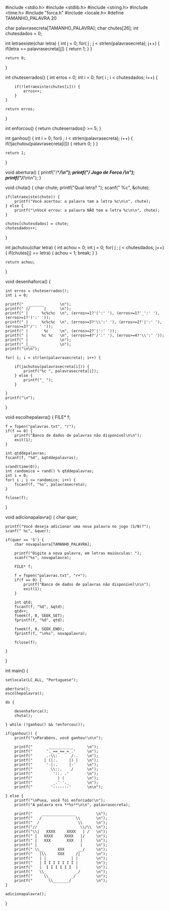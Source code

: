 #include <stdio.h>
#include <stdlib.h>
#include <string.h>
#include <time.h>
#include "forca.h"
#include <locale.h>
#define TAMANHO_PALAVRA 20

char palavrasecreta[TAMANHO_PALAVRA];
char chutes[26];
int chutesdados = 0;


int letraexiste(char letra) {
int j = 0;
    for( j ; j < strlen(palavrasecreta); j++) {
        if(letra == palavrasecreta[j]) {
            return 1;
        }
    }

    return 0;
}

int chuteserrados() {
    int erros = 0;
	int i = 0;
    for( i ; i < chutesdados; i++) {

        if(!letraexiste(chutes[i])) {
            erros++;
        }
    }

    return erros;
}

int enforcou() {
    return chuteserrados() >= 5;
}

int ganhou() {
	int i = 0;
    for(i ; i < strlen(palavrasecreta); i++) {
        if(!jachutou(palavrasecreta[i])) {
            return 0;
        }
    }

    return 1;
}


void abertura() {
    printf("/****************/\n");
    printf("/ Jogo de Forca */\n");
    printf("/****************/\n\n");
}

void chuta() {
    char chute;
    printf("Qual letra? ");
    scanf(" %c", &chute);

    if(letraexiste(chute)) {
        printf("Você acertou: a palavra tem a letra %c\n\n", chute);
    } else {
        printf("\nVocê errou: a palavra NÃO tem a letra %c\n\n", chute);
    }

    chutes[chutesdados] = chute;
    chutesdados++;
}

int jachutou(char letra) {
    int achou = 0;
    int j = 0;
    for( j ; j < chutesdados; j++) {
        if(chutes[j] == letra) {
            achou = 1;
            break;
        }
    }

    return achou;
}

void desenhaforca() {

    int erros = chuteserrados();
    int i = 0;

    printf("  _______       \n");
    printf(" |/      |      \n");
    printf(" |      %c%c%c  \n", (erros>=1?'(':' '), (erros>=1?'_':' '), (erros>=1?')':' '));
    printf(" |      %c%c%c  \n", (erros>=3?'\\':' '), (erros>=2?'|':' '), (erros>=3?'/': ' '));
    printf(" |       %c     \n", (erros>=2?'|':' '));
    printf(" |      %c %c   \n", (erros>=4?'/':' '), (erros>=4?'\\':' '));
    printf(" |              \n");
    printf("_|___           \n");
    printf("\n\n");

    for( i; i < strlen(palavrasecreta); i++) {

        if(jachutou(palavrasecreta[i])) {
            printf("%c ", palavrasecreta[i]);
        } else {
            printf("_ ");
        }

    }
    printf("\n");

}

void escolhepalavra() {
    FILE* f;

    f = fopen("palavras.txt", "r");
    if(f == 0) {
        printf("Banco de dados de palavras não disponível\n\n");
        exit(1);
    }

    int qtddepalavras;
    fscanf(f, "%d", &qtddepalavras);

    srand(time(0));
    int randomico = rand() % qtddepalavras;
	int i = 0;
    for( i ; i <= randomico; i++) {
        fscanf(f, "%s", palavrasecreta);
    }

    fclose(f);
}


void adicionapalavra() {
    char quer;

    printf("Você deseja adicionar uma nova palavra no jogo (S/N)?");
    scanf(" %c", &quer);

    if(quer == 'S') {
        char novapalavra[TAMANHO_PALAVRA];

        printf("Digite a nova palavra, em letras maiúsculas: ");
        scanf("%s", novapalavra);

        FILE* f;

        f = fopen("palavras.txt", "r+");
        if(f == 0) {
            printf("Banco de dados de palavras não disponível\n\n");
            exit(1);
        }

        int qtd;
        fscanf(f, "%d", &qtd);
        qtd++;
        fseek(f, 0, SEEK_SET);
        fprintf(f, "%d", qtd);

        fseek(f, 0, SEEK_END);
        fprintf(f, "\n%s", novapalavra);

        fclose(f);

    }

}

int main() {
	
	setlocale(LC_ALL, "Portuguese");

    abertura();
    escolhepalavra();

    do {

        desenhaforca();
        chuta();

    } while (!ganhou() && !enforcou());

    if(ganhou()) {
        printf("\nParabéns, você ganhou!\n\n");

        printf("       ___________      \n");
        printf("      '._==_==_=_.'     \n");
        printf("      .-\\:      /-.    \n");
        printf("     | (|:.     |) |    \n");
        printf("      '-|:.     |-'     \n");
        printf("        \\::.    /      \n");
        printf("         '::. .'        \n");
        printf("           ) (          \n");
        printf("         _.' '._        \n");
        printf("        '-------'       \n\n");

    } else {
        printf("\nPuxa, você foi enforcado!\n");
        printf("A palavra era **%s**\n\n", palavrasecreta);

        printf("    _______________         \n");
        printf("   /               \\       \n"); 
        printf("  /                 \\      \n");
        printf("//                   \\/\\  \n");
        printf("\\|   XXXX     XXXX   | /   \n");
        printf(" |   XXXX     XXXX   |/     \n");
        printf(" |   XXX       XXX   |      \n");
        printf(" |                   |      \n");
        printf(" \\__      XXX      __/     \n");
        printf("   |\\     XXX     /|       \n");
        printf("   | |           | |        \n");
        printf("   | I I I I I I I |        \n");
        printf("   |  I I I I I I  |        \n");
        printf("   \\_             _/       \n");
        printf("     \\_         _/         \n");
        printf("       \\_______/           \n");
    }

    adicionapalavra();
}
